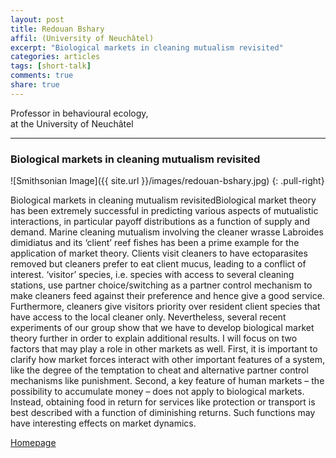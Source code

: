 ```yaml
---
layout: post
title: Redouan Bshary
affil: (University of Neuchâtel)
excerpt: "Biological markets in cleaning mutualism revisited"
categories: articles
tags: [short-talk]
comments: true
share: true
---
```


Professor in behavioural ecology,   
at the University of Neuchâtel  

---

### Biological markets in cleaning mutualism revisited

<!-- Lorem ipsum dolor sit amet, test link adipiscing elit. **This is strong**. Nullam dignissim convallis est. Quisque aliquam. -->

![Smithsonian Image]({{ site.url }}/images/redouan-bshary.jpg)
{: .pull-right}


Biological markets in cleaning mutualism revisitedBiological market theory has been extremely successful in predicting various aspects of mutualistic interactions, in particular payoff distributions as a function of supply and demand. Marine cleaning mutualism involving the cleaner wrasse Labroides dimidiatus and its ‘client’ reef fishes has been a prime example for the application of market theory. Clients visit cleaners to have ectoparasites removed but cleaners prefer to eat client mucus, leading to a conflict of interest. ‘visitor’ species, i.e. species with access to several cleaning stations, use partner choice/switching as a partner control mechanism to make cleaners feed against their preference and hence give a good service. Furthermore, cleaners give visitors priority over resident client species that have access to the local cleaner only. Nevertheless, several recent experiments of our group show that we have to develop biological market theory further in order to explain additional results. I will focus on two factors that may play a role in other markets as well. First, it is important to clarify how market forces interact with other important features of a system, like the degree of the temptation to cheat and alternative partner control mechanisms like punishment. Second, a key feature of human markets – the possibility to accumulate money – does not apply to biological markets. Instead, obtaining food in return for services like protection or transport is best described with a function of diminishing returns. Such functions may have interesting effects on market dynamics.
<!-- *This is emphasized*. Donec faucibus. Nunc iaculis suscipit dui. 53 = 125. Water is H<sub>2</sub>O. Nam sit amet sem. Aliquam libero nisi, imperdiet at, tincidunt nec, gravida vehicula, nisl. The New York Times <cite>(That’s a citation)</cite>. <u>Underline</u>. Maecenas ornare tortor. Donec sed tellus eget sapien fringilla nonummy. Mauris a ante. Suspendisse quam sem, consequat at, commodo vitae, feugiat in, nunc. Morbi imperdiet augue quis tellus.

HTML and <abbr title="cascading stylesheets">CSS<abbr> are our tools. Mauris a ante. Suspendisse quam sem, consequat at, commodo vitae, feugiat in, nunc. Morbi imperdiet augue quis tellus. Praesent mattis, massa quis luctus fermentum, turpis mi volutpat justo, eu volutpat enim diam eget metus.


## Buttons -->

<div markdown="0"><a href="https://www2.unine.ch/ethol/page-5883.html" class="btn">Homepage</a></div>
